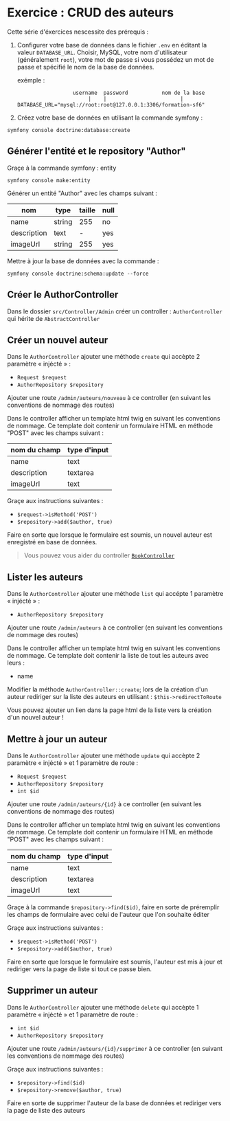 # Exercice : CRUD des auteurs

Cette série d'éxercices nescessite des prérequis :

1. Configurer votre base de données dans le fichier `.env` en
   éditant la valeur `DATABASE_URL`. Choisir, MySQL, votre
   nom d'utilisateur (généralement `root`), votre mot de passe
   si vous possédez un mot de passe et spécifié le nom
   de la base de données.

   exémple :

   ```
                     username  password           nom de la base
                          |    |                        |
   DATABASE_URL="mysql://root:root@127.0.0.1:3306/formation-sf6"
   ```

2. Créez votre base de données en utilisant la commande symfony :

```
symfony console doctrine:database:create
```

## Générer l'entité et le repository "Author"

Graçe à la commande symfony :
entity

```
symfony console make:entity
```

Générer un entité "Author" avec les champs suivant :

| nom         | type   | taille | null |
| ----------- | ------ | ------ | ---- |
| name        | string | 255    | no   |
| description | text   | -      | yes  |
| imageUrl    | string | 255    | yes  |

Mettre à jour la base de données avec la commande :

```
symfony console doctrine:schema:update --force
```

## Créer le AuthorController

Dans le dossier `src/Controller/Admin` créer un controller : `AuthorController` qui hérite
de `AbstractController`

## Créer un nouvel auteur

Dans le `AuthorController` ajouter une méthode `create` qui accèpte
2 paramètre « injécté » :

- `Request $request`
- `AuthorRepository $repository`

Ajouter une route `/admin/auteurs/nouveau` à ce controller (en suivant
les conventions de nommage des routes)

Dans le controller afficher un template html twig en suivant
les conventions de nommage. Ce template doit contenir
un formulaire HTML en méthode "POST" avec les champs suivant :

| nom du champ | type d'input |
| ------------ | ------------ |
| name         | text         |
| description  | textarea     |
| imageUrl     | text         |

Graçe aux instructions suivantes :

- `$request->isMethod('POST')`
- `$repository->add($author, true)`

Faire en sorte que lorsque le formulaire est soumis, un nouvel auteur
est enregistré en base de données.

> Vous pouvez vous aider du controller [`BookController`](../src/Controller/ExoBook/BookController.php)

## Lister les auteurs

Dans le `AuthorController` ajouter une méthode `list` qui accépte 1 paramètre
« injécté » :

- `AuthorRepository $repository`

Ajouter une route `/admin/auteurs` à ce controller (en suivant
les conventions de nommage des routes)

Dans le controller afficher un template html twig en suivant
les conventions de nommage. Ce template doit contenir la liste
de tout les auteurs avec leurs :

- name

Modifier la méthode `AuthorController::create`; lors de la création
d'un auteur rediriger sur la liste des auteurs en utilisant : `$this->redirectToRoute`

Vous pouvez ajouter un lien dans la page html de la liste
vers la création d'un nouvel auteur !

## Mettre à jour un auteur

Dans le `AuthorController` ajouter une méthode `update` qui accèpte
2 paramètre « injécté » et 1 paramètre de route :

- `Request $request`
- `AuthorRepository $repository`
- `int $id`

Ajouter une route `/admin/auteurs/{id}` à ce controller (en suivant
les conventions de nommage des routes)

Dans le controller afficher un template html twig en suivant
les conventions de nommage. Ce template doit contenir
un formulaire HTML en méthode "POST" avec les champs suivant :

| nom du champ | type d'input |
| ------------ | ------------ |
| name         | text         |
| description  | textarea     |
| imageUrl     | text         |

Graçe à la commande `$repository->find($id)`, faire en sorte de préremplir
les champs de formulaire avec celui de l'auteur que l'on souhaite éditer

Graçe aux instructions suivantes :

- `$request->isMethod('POST')`
- `$repository->add($author, true)`

Faire en sorte que lorsque le formulaire est soumis, l'auteur
est mis à jour et rediriger vers la page de liste si tout ce
passe bien.

## Supprimer un auteur

Dans le `AuthorController` ajouter une méthode `delete` qui accèpte
1 paramètre « injécté » et 1 paramètre de route :

- `int $id`
- `AuthorRepository $repository`

Ajouter une route `/admin/auteurs/{id}/supprimer` à ce controller (en suivant
les conventions de nommage des routes)

Graçe aux instructions suivantes :

- `$repository->find($id)`
- `$repository->remove($author, true)`

Faire en sorte de supprimer l'auteur de la base de données et rediriger
vers la page de liste des auteurs
